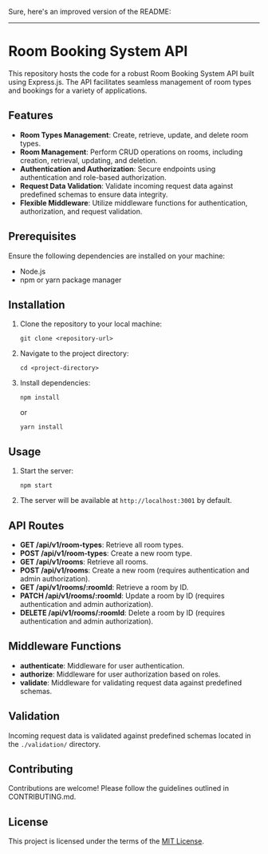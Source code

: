 Sure, here's an improved version of the README:

---

# Room Booking System API

This repository hosts the code for a robust Room Booking System API built using Express.js. The API facilitates seamless management of room types and bookings for a variety of applications.

## Features

- **Room Types Management**: Create, retrieve, update, and delete room types.
- **Room Management**: Perform CRUD operations on rooms, including creation, retrieval, updating, and deletion.
- **Authentication and Authorization**: Secure endpoints using authentication and role-based authorization.
- **Request Data Validation**: Validate incoming request data against predefined schemas to ensure data integrity.
- **Flexible Middleware**: Utilize middleware functions for authentication, authorization, and request validation.

## Prerequisites

Ensure the following dependencies are installed on your machine:

- Node.js
- npm or yarn package manager

## Installation

1. Clone the repository to your local machine:

   ```
   git clone <repository-url>
   ```

2. Navigate to the project directory:

   ```
   cd <project-directory>
   ```

3. Install dependencies:

   ```
   npm install
   ```

   or

   ```
   yarn install
   ```

## Usage

1. Start the server:

   ```
   npm start
   ```

2. The server will be available at `http://localhost:3001` by default.

## API Routes

- **GET /api/v1/room-types**: Retrieve all room types.
- **POST /api/v1/room-types**: Create a new room type.
- **GET /api/v1/rooms**: Retrieve all rooms.
- **POST /api/v1/rooms**: Create a new room (requires authentication and admin authorization).
- **GET /api/v1/rooms/:roomId**: Retrieve a room by ID.
- **PATCH /api/v1/rooms/:roomId**: Update a room by ID (requires authentication and admin authorization).
- **DELETE /api/v1/rooms/:roomId**: Delete a room by ID (requires authentication and admin authorization).

## Middleware Functions

- **authenticate**: Middleware for user authentication.
- **authorize**: Middleware for user authorization based on roles.
- **validate**: Middleware for validating request data against predefined schemas.

## Validation

Incoming request data is validated against predefined schemas located in the `./validation/` directory.

## Contributing

Contributions are welcome! Please follow the guidelines outlined in CONTRIBUTING.md.

## License

This project is licensed under the terms of the [MIT License](LICENSE).
